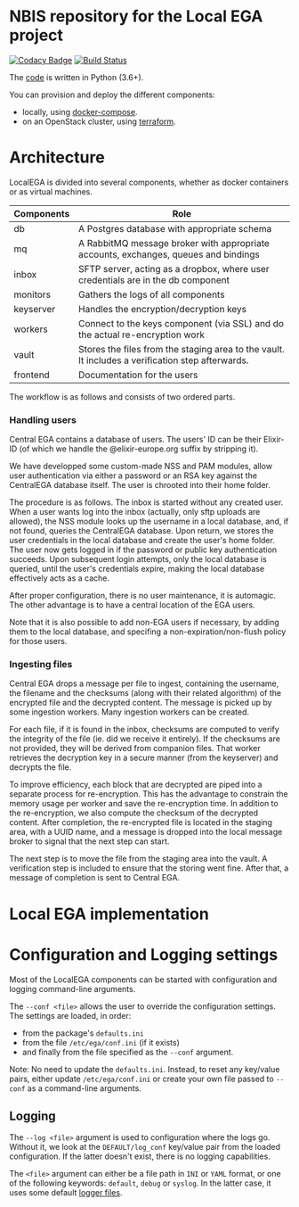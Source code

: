 # NBIS repository for the Local EGA project

[![Codacy Badge](https://api.codacy.com/project/badge/Grade/3dd83b28ec2041889bfb13641da76c5b)](https://www.codacy.com/app/NBIS/LocalEGA?utm_source=github.com&amp;utm_medium=referral&amp;utm_content=NBISweden/LocalEGA&amp;utm_campaign=Badge_Grade)
[![Build Status](https://travis-ci.org/NBISweden/LocalEGA.svg?branch=dev)](https://travis-ci.org/NBISweden/LocalEGA)

The [code](lega) is written in Python (3.6+).

You can provision and deploy the different components:

* locally, using [docker-compose](deployments/docker).
* on an OpenStack cluster, using [terraform](deployments/terraform).

# Architecture

LocalEGA is divided into several components, whether as docker
containers or as virtual machines.

| Components | Role |
|------------|------|
| db         | A Postgres database with appropriate schema |
| mq         | A RabbitMQ message broker with appropriate accounts, exchanges, queues and bindings |
| inbox      | SFTP server, acting as a dropbox, where user credentials are in the db component |
| monitors   | Gathers the logs of all components |
| keyserver  | Handles the encryption/decryption keys |
| workers    | Connect to the keys component (via SSL) and do the actual re-encryption work |
| vault      | Stores the files from the staging area to the vault. It includes a verification step afterwards. |
| frontend   | Documentation for the users |

The workflow is as follows and consists of two ordered parts.

### Handling users

Central EGA contains a database of users. The users' ID can be their Elixir-ID
(of which we handle the @elixir-europe.org suffix by stripping it).

We have developped some custom-made NSS and PAM modules, allow user
authentication via either a password or an RSA key against the
CentralEGA database itself. The user is chrooted into their home
folder.

The procedure is as follows. The inbox is started without any created
user. When a user wants log into the inbox (actually, only sftp
uploads are allowed), the NSS module looks up the username in a local
database, and, if not found, queries the CentralEGA database. Upon
return, we stores the user credentials in the local database and
create the user's home folder. The user now gets logged in if the
password or public key authentication succeeds. Upon subsequent login
attempts, only the local database is queried, until the user's
credentials expire, making the local database effectively acts as a
cache.

After proper configuration, there is no user maintenance, it is
automagic. The other advantage is to have a central location of the
EGA users.

Note that it is also possible to add non-EGA users if necessary, by
adding them to the local database, and specifing a
non-expiration/non-flush policy for those users.


### Ingesting files

Central EGA drops a message per file to ingest, containing the
username, the filename and the checksums (along with their related
algorithm) of the encrypted file and the decrypted content. The
message is picked up by some ingestion workers. Many ingestion workers
can be created.

For each file, if it is found in the inbox, checksums are computed to
verify the integrity of the file (ie. did we receive it entirely). If
the checksums are not provided, they will be derived from companion
files. That worker retrieves the decryption key in a secure
manner (from the keyserver) and decrypts the file.

To improve efficiency, each block that are decrypted are piped into a
separate process for re-encryption. This has the advantage to
constrain the memory usage per worker and save the re-encryption
time. In addition to the re-encryption, we also compute the checksum
of the decrypted content. After completion, the re-encrypted file is
located in the staging area, with a UUID name, and a message is
dropped into the local message broker to signal that the next step can
start.

The next step is to move the file from the staging area into the
vault. A verification step is included to ensure that the storing went
fine.  After that, a message of completion is sent to Central EGA.


# Local EGA implementation

# Configuration and Logging settings

Most of the LocalEGA components can be started with configuration and logging command-line arguments.

The `--conf <file>` allows the user to override the configuration settings.
The settings are loaded, in order:
* from the package's `defaults.ini`
* from the file `/etc/ega/conf.ini` (if it exists)
* and finally from the file specified as the `--conf` argument.

Note: No need to update the `defaults.ini`. Instead, to reset any
key/value pairs, either update `/etc/ega/conf.ini` or create your own
file passed to `--conf` as a command-line arguments.

## Logging

The `--log <file>` argument is used to configuration where the logs go.
Without it, we look at the `DEFAULT/log_conf` key/value pair from the loaded configuration.
If the latter doesn't exist, there is no logging capabilities.

The `<file>` argument can either be a file path in `INI` or `YAML`
format, or one of the following keywords: `default`, `debug` or
`syslog`. In the latter case, it uses some
default [logger files](lega/conf/loggers).

